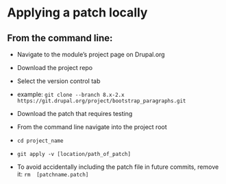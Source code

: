 # Applying a patch locally

## From the command line:

 * Navigate to the module’s project page on Drupal.org
 * Download the project repo
 * Select the version control tab
 * example:  `git clone --branch 8.x-2.x https://git.drupal.org/project/bootstrap_paragraphs.git`
 * Download the patch that requires testing
 * From the command line navigate into the project root
 * `cd project_name`
 * `git apply -v [location/path_of_patch]`
 
 
 * To avoid accidentally including the patch file in future commits, remove it:
`rm  [patchname.patch]`
